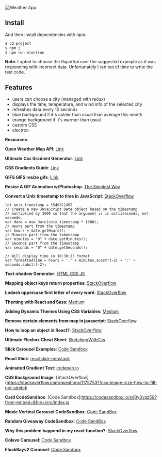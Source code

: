 ![Weather App](https://media.giphy.com/media/QvjlUCkdbXJHVQk0IG/giphy.gif)


## Install


And then install dependencies with npm.

```bash
$ cd project
$ npm i
$ npm run electron 
```
**Note**: I opted to choose the RapidApi over the suggested example as it was responding with incorrect data. Unfortunately I ran out of time to write the test code.


## Features
- users can choose a city (managed with redux)
- displays the time, temperature, and wind info of the selected city 
- refreshes data every 10 seconds
- blue background if it's colder than usual than average this month
- orange background if it's warmer than usual
- custom CSS
- electron 

**Resources**: 

**Open Weather Map API**: [Link](https://openweathermap.org/api/one-call-api#data)

**Ultimate Css Gradient Generator**: [Link](https://www.colorzilla.com/gradient-editor/)

**CSS Gradients Guide**: [Link](https://css-tricks.com/css3-gradients/)

**GIFS GIFS resize gifs**: [Link](http://gifgifs.com/resizer/)

**Resize A GIF Animation w/Photoshop**: [The Simplest Way](http://www.thesimplest.net/pc/simplest-way-resize-gif-animation-using-photoshop-cs4)

**Convert a Unix timestamp to time in JavaScript**: [StackOverflow](https://stackoverflow.com/questions/847185/convert-a-unix-timestamp-to-time-in-javascript)

<!-- language: lang-js -->

    let unix_timestamp = 1549312452
    // Create a new JavaScript Date object based on the timestamp
    // multiplied by 1000 so that the argument is in milliseconds, not seconds.
    var date = new Date(unix_timestamp * 1000);
    // Hours part from the timestamp
    var hours = date.getHours();
    // Minutes part from the timestamp
    var minutes = "0" + date.getMinutes();
    // Seconds part from the timestamp
    var seconds = "0" + date.getSeconds();

    // Will display time in 10:30:23 format
    var formattedTime = hours + ':' + minutes.substr(-2) + ':' + seconds.substr(-2);
    
<!-- end snippet -->

**Text-shadow Generator**: [HTML CSS JS](https://html-css-js.com/css/generator/text-shadow/)

**Mapping object keys return properties**: [StackOverflow](https://stackoverflow.com/questions/51841507/mapping-object-keys-in-react-and-returning-child-properties)

**Lodash uppercase first letter of every word**: [StackOverflow](https://stackoverflow.com/questions/38084396/lodash-title-case-uppercase-first-letter-of-every-word)

**Theming with React and Sass**: [Medium](https://medium.com/@jasonlmcaffee/theming-with-react-and-sass-c7a6882fd26b)

**Adding Dynamic Themes Using CSS Variables**: [Medium](https://medium.com/@krandles/adding-dynamic-themes-to-a-react-app-using-css-variables-57957e39f0bf)

**Remove certain elements from map in javascript**: [StackOverflow](https://stackoverflow.com/questions/18599242/remove-certain-elements-from-map-in-javascript)

**How to loop an object in React?**: [StackOverflow](https://stackoverflow.com/questions/39965579/how-to-loop-an-object-in-react/39965962)

**Ultimate Flexbox Cheat Sheet**: [SketchingWithCss](https://www.sketchingwithcss.com/samplechapter/cheatsheet.html)

**Slick Carousel Examples**: [Code Sandbox](https://codesandbox.io/examples/package/slick-carousel)

**React Slick**: [reactslick-neostack](https://react-slick.neostack.com/)

**Animated Gradient Text**: [codepen.io](https://codepen.io/shshaw/pen/YpERQQ)

**CSS Background Image**: [StackOverflow](https://stackoverflow.com/questions/11757537/css-image-size-how-to-fill-not-stretch

**Card CodeSandbox**: [Code Sandbox](https://codesandbox.io/s/j0y0vpz59?from-embed=&file=/src/index.js

**Movie Vertical Carousel CodeSandbox**: [Code SandBox](https://codesandbox.io/s/movie-show-6yn2x?file=/src/App.js)

**Random Giveaway CodeSandbox**: [Code SandBox](https://codesandbox.io/s/j3v352rxjw)

**Why this problem happend in my react function?**: [StackOverflow](https://stackoverflow.com/questions/58680442/why-this-problem-happend-in-my-react-function)

**Colavo Carousel**: [Code Sandbox](https://codesandbox.io/s/colavo-carousel-wkkvc?file=/src/index.tsx:1444-2134)

**FlockBayv2 Carousel**: [Code Sandbox](https://codesandbox.io/s/flockbayv2-klsst?file=/src/styles.scss)

